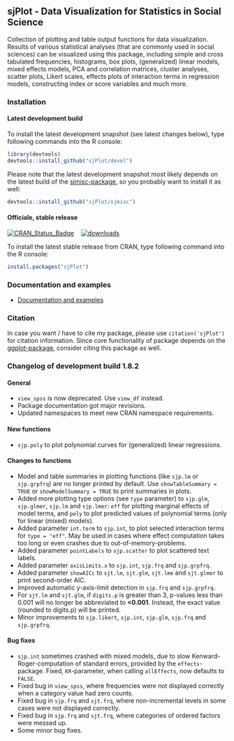 sjPlot - Data Visualization for Statistics in Social Science
------------------------------------------------------------------------------
Collection of plotting and table output functions for data visualization. Results of various statistical analyses (that are commonly used in social sciences) can be visualized using this package, including simple and cross tabulated frequencies, histograms, box plots, (generalized) linear models, mixed effects models, PCA and correlation matrices, cluster analyses, scatter plots, Likert scales, effects plots of interaction terms in regression models, constructing index or score variables and much more.


### Installation

#### Latest development build

To install the latest development snapshot (see latest changes below), type following commands into the R console:

```r
library(devtools)
devtools::install_github("sjPlot/devel")
```

Please note that the latest development snapshot most likely depends on the latest build of the [sjmisc-package](https://github.com/sjPlot/sjmisc), so you probably want to install it as well:

```r
devtools::install_github("sjPlot/sjmisc")
```

#### Officiale, stable release
[![CRAN_Status_Badge](http://www.r-pkg.org/badges/version/sjPlot)](http://cran.r-project.org/package=sjPlot) 
&#160;&#160;
[![downloads](http://cranlogs.r-pkg.org/badges/sjPlot)](http://cranlogs.r-pkg.org/)

To install the latest stable release from CRAN, type following command into the R console:

```r
install.packages("sjPlot")
```

### Documentation and examples

- [Documentation and examples](http://www.strengejacke.de/sjPlot/)


### Citation

In case you want / have to cite my package, please use `citation('sjPlot')` for citation information. Since core functionality of package depends on the [ggplot-package](http://cran.r-project.org/package=ggplot2), consider citing this package as well.

### Changelog of development build 1.8.2

#### General
* `view_spss` is now deprecated. Use `view_df` instead.
* Package documentation got major revisions.
* Updated namespaces to meet new CRAN namespace requirements.

#### New functions
* `sjp.poly` to plot polynomial curves for (generalized) linear regressions.

#### Changes to functions
* Model and table summaries in plotting functions (like `sjp.lm` or `sjp.grpfrq`) are no longer printed by default. Use `showTableSummary = TRUE` or `showModelSummary = TRUE` to print summaries in plots.
* Added more plotting type options (see `type` parameter) to `sjp.glm`, `sjp.glmer`, `sjp.lm` and `sjp.lmer`: `eff` for plotting marginal effects of model terms, and `poly` to plot predicted values of polynomial terms (only for linear (mixed) models).
* Added parameter `int.term` to `sjp.int`, to plot selected interaction terms for `type = "eff"`. May be used in cases where effect computation takes too long or even crashes due to out-of-memory-problems.
* Added parameter `pointLabels` to `sjp.scatter` to plot scattered text labels.
* Added parameter `axisLimits.x` to `sjp.int`, `sjp.frq` and `sjp.grpfrq`.
* Added parameter `showAICc` to `sjt.lm`, `sjt.glm`, `sjt.lme` and `sjt.glmer` to print second-order AIC.
* Improved automatic y-axis-limit detection in `sjp.frq` and `sjp.grpfrq`.
* For `sjt.lm` and `sjt.glm`, if `digits.p` is greater than 3, p-values less than 0.001 will no longer be abbreviated to **<0.001**. Instead, the exact value (rounded to digits.p) will be printed.
* Minor improvements to `sjp.likert`, `sjp.int`, `sjp.glm`, `sjp.frq` and `sjp.grpfrq`.

#### Bug fixes
* `sjp.int` sometimes crashed with mixed models, due to slow Kenward-Roger-computation of standard errors, provided by the `effects`-package. Fixed, `KR`-parameter, when calling `allEffects`, now defaults to `FALSE`.
* Fixed bug in `view_spss`, where frequencies were not displayed correctly when a category value had zero counts.
* Fixed bug in `sjp.frq` and `sjt.frq`, where non-incremental levels in some cases were not displayed correctly.
* Fixed bug in `sjp.frq` and `sjt.frq`, where categories of ordered factors were messed up.
* Some minor bug fixes.
